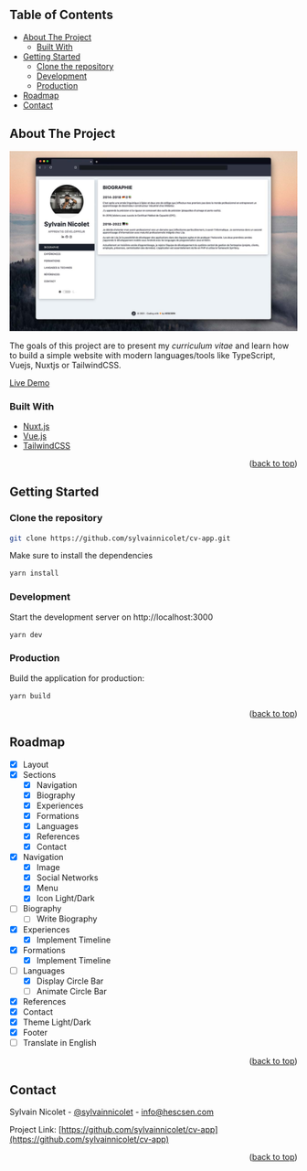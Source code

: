 <!-- TABLE OF CONTENTS -->

## Table of Contents
<ul>
<li>
  <a href="#about-the-project">About The Project</a>
  <ul>
    <li><a href="#built-with">Built With</a></li>
  </ul>
</li>
<li>
  <a href="#getting-started">Getting Started</a>
  <ul>
    <li><a href="#clone-the-repository">Clone the repository</a></li>
    <li><a href="#development">Development</a></li>
    <li><a href="#production">Production</a></li>
  </ul>
</li>
<li><a href="#roadmap">Roadmap</a></li>
<li><a href="#contact">Contact</a></li>
</ul>


<!-- ABOUT THE PROJECT -->
## About The Project

![Product Name Screen Shot][product-screenshot]

The goals of this project are to present my *curriculum vitae* and learn how to build a simple website with modern languages/tools like TypeScript, Vuejs, Nuxtjs or TailwindCSS.

<a href="https://cv-app-sylvainnicolet.vercel.app/" target="_blank">Live Demo</a>

### Built With

* [Nuxt.js](https://nuxtjs.org/)
* [Vue.js](https://vuejs.org/)
* [TailwindCSS](https://tailwindcss.com/)

<p align="right">(<a href="#top">back to top</a>)</p>



<!-- GETTING STARTED -->
## Getting Started

### Clone the repository
   ```sh
   git clone https://github.com/sylvainnicolet/cv-app.git
   ```

Make sure to install the dependencies
```bash
yarn install
```

### Development
Start the development server on http://localhost:3000
```bash
yarn dev
```

### Production
Build the application for production:
```bash
yarn build
```

<p align="right">(<a href="#top">back to top</a>)</p>

<!-- ROADMAP -->
## Roadmap

- [x] Layout
- [x] Sections
  - [x] Navigation
  - [x] Biography
  - [x] Experiences
  - [x] Formations
  - [x] Languages
  - [x] References
  - [x] Contact
- [x] Navigation
  - [x] Image
  - [x] Social Networks
  - [x] Menu
  - [x] Icon Light/Dark
- [ ] Biography
  - [ ] Write Biography
- [x] Experiences
  - [x] Implement Timeline
- [x] Formations
  - [x] Implement Timeline
- [ ] Languages
  - [x] Display Circle Bar
  - [ ] Animate Circle Bar
- [x] References
- [x] Contact
- [x] Theme Light/Dark
- [x] Footer
- [ ] Translate in English

<p align="right">(<a href="#top">back to top</a>)</p>

<!-- CONTACT -->
## Contact

Sylvain Nicolet - [@sylvainnicolet](https://www.linkedin.com/in/sylvainnicolet/) - info@hescsen.com

Project Link: [https://github.com/sylvainnicolet/cv-app](https://github.com/sylvainnicolet/cv-app)

<p align="right">(<a href="#top">back to top</a>)</p>

<!-- MARKDOWN LINKS & IMAGES -->
[product-screenshot]: assets/presentation.jpg
